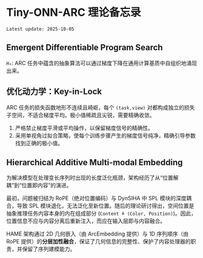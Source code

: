 # Tiny-ONN-ARC 理论备忘录

`Latest update: 2025-10-05`

## Emergent Differentiable Program Search

`H₀`: ARC 任务中蕴含的抽象算法可以通过梯度下降在通用计算基质中自组织地涌现出来。

## 优化动力学：Key-in-Lock

ARC 任务的损失函数地形不连续且崎岖，每个 `(task,view)` 对都构成独立的损失子空间，不适合梯度平均。极小值稀疏且尖锐，需要精确收敛。

1. 严格禁止梯度平滑或平均操作，以保留梯度信号的精确性。
2. 采用单视角过拟合策略，使每个训练步骤产生的梯度信号纯净，精确引导参数找到正确的极小值。

## Hierarchical Additive Multi-modal Embedding

为解决模型在处理变长序列时出现的长度泛化瓶颈，架构经历了从“位置解耦”到“位置即内容”的演进。

最初，问题被归结为 RoPE（绝对位置编码）与 DynSIHA 中 SPL 模块的深度耦合，导致 SPL 模块退化，无法泛化至新位置。随后的理论研讨得出，空间位置是抽象推理任务内容本身的内在组成部分 (`Content ≜ (Color, Position)`)。因此，位置信息不应与内容分离后重新注入，而应在输入层即与内容融合。

HAME 架构通过 2D 几何嵌入（由 ArcEmbedding 提供）与 1D 序列顺序（由 RoPE 提供）的**分层加性融合**，保证了几何信息的完整性、保护了内容处理器的职责，并保留了序列建模能力。
